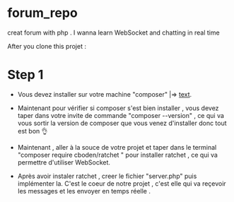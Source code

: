 # forum_repo
creat forum with php . I wanna learn WebSocket and chatting in real time


After you clone this projet :

# Step 1

- Vous devez installer sur votre machine "composer" |=> [text](https://getcomposer.org/download/).

* Maintenant pour vérifier si composer s'est bien installer , vous devez taper dans votre invite de commande "composer --version" , ce qui va vous sortir la version de composer que vous venez d'installer donc tout est bon 👌

- Maintenant , aller à la souce de votre projet et taper dans le terminal "composer require cboden/ratchet
" pour installer ratchet , ce qui va permettre d'utiliser WebSocket.

- Après avoir instaler ratchet , creer le fichier "server.php" puis implémenter la. C'est le coeur de notre projet , c'est elle qui va reçevoir les messages et les envoyer en temps réelle .
